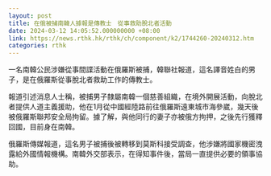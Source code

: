 ```yaml
---
layout: post
title: 在俄被捕南韓人據報是傳教士　從事救助脫北者活動
date: 2024-03-12 14:05:52.000000000 +08:00
link: https://news.rthk.hk/rthk/ch/component/k2/1744260-20240312.htm
categories: rthk
---
```


一名南韓公民涉嫌從事間諜活動在俄羅斯被捕，韓聯社報道，這名譯音姓白的男子，是在俄羅斯從事脫北者救助工作的傳教士。

報道引述消息人士稱，被捕男子隸屬南韓一個慈善組織，在境外開展活動，向脫北者提供人道主義援助，他在1月從中國經陸路前往俄羅斯遠東城市海參崴，幾天後被俄羅斯聯邦安全局拘留。據了解，與他同行的妻子亦被俄方拘押，之後先行獲釋回國，目前身在南韓。

俄羅斯傳媒報道，這名男子被捕後被轉移到莫斯科接受調查，他涉嫌將國家機密洩露給外國情報機構。南韓外交部表示，在得知事件後，當局一直提供必要的領事協助。
